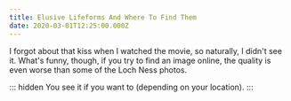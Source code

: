 ```yaml
---
title: Elusive Lifeforms And Where To Find Them
date: 2020-03-01T12:25:00.000Z
---
```


I forgot about that kiss when I watched the movie, so naturally, I didn't see it. What's funny, though, if you try to find an image online, the quality is even worse than some of the Loch Ness photos.

::: hidden
You see it if you want to (depending on your location).
:::
